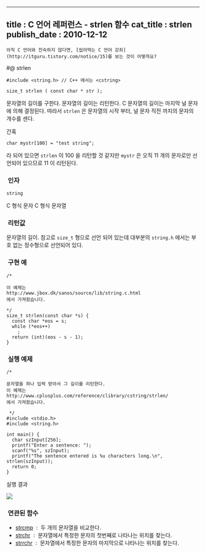----------------
title : C 언어 레퍼런스 - strlen 함수
cat_title :  strlen
publish_date : 2010-12-12
--------------



```warning
아직 C 언어와 친숙하지 않다면, [씹어먹는 C 언어 강좌](http://itguru.tistory.com/notice/15)를 보는 것이 어떻까요?

```

#@ strlen

```info
#include <string.h> // C++ 에서는 <cstring>

size_t strlen ( const char * str );
```


문자열의 길이를 구한다.
문자열의 길이는 리턴한다. C 문자열의 길이는 마지막 널 문자에 의해 결정된다. 따라서 `strlen` 은 문자열의 시작 부터, 널 문자 직전 까지의 문자의 개수를 센다.

간혹

```cpp-formatted
char mystr[100] = "test string";
```


라 되어 있으면 `strlen` 이 100 을 리턴할 것 같지만 `mystr` 은 오직 11 개의 문자로만 선언되어 있으므로 11 이 리턴된다.



###  인자




`string`

C 형식 문자 C 형식 문자열



###  리턴값


문자열의 길이. 참고로 `size_t` 형으로 선언 되어 있는데 대부분의 `string.h` 에서는 부호 없는 정수형으로 선언되어 있다.



###  구현 예




```cpp-formatted
/*

이 예제는
http://www.jbox.dk/sanos/source/lib/string.c.html
에서 가져왔습니다.

*/
size_t strlen(const char *s) {
  const char *eos = s;
  while (*eos++)
    ;
  return (int)(eos - s - 1);
}
```




###  실행 예제




```cpp-formatted
/*

문자열을 하나 입력 받아서 그 길이를 리턴한다.
이 예제는
http://www.cplusplus.com/reference/clibrary/cstring/strlen/
에서 가져왔습니다.

 */
#include <stdio.h>
#include <string.h>

int main() {
  char szInput[256];
  printf("Enter a sentence: ");
  scanf("%s", szInput);
  printf("The sentence entered is %u characters long.\n", strlen(szInput));
  return 0;
}
```


실행 결과


![](http://img1.daumcdn.net/thumb/R1920x0/?fname=http%3A%2F%2Fcfile25.uf.tistory.com%2Fimage%2F1772BF1F4D0420B837D97C)




###  연관된 함수


*  [strcmp](http://itguru.tistory.com/85)  :  두 개의 문자열을 비교한다.
*  [strchr](http://itguru.tistory.com/93)  :  문자열에서 특정한 문자의 첫번째로 나타나는 위치를 찾는다.
*  [strrchr](http://itguru.tistory.com/96)  :  문자열에서 특정한 문자의 마지막으로 나타나는 위치를 찾는다.